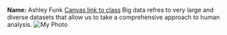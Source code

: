**Name:** Ashley Funk
[Canvas link to class](https://sdsu.instructure.com/courses/186022)
Big data refres to very large and diverse datasets that allow us to take a comprehensive approach to human analysis.
![My Photo](DR102093_VSCO.jpeg)
